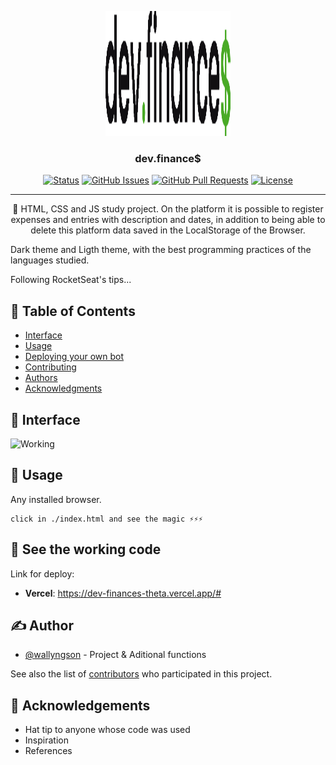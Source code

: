 <p align="center">
  <a href="" rel="noopener">
 <img width=200px height=200px src="./assets/logo-black.png" alt="Bot logo"></a>
</p>

<h3 align="center">dev.finance$</h3>

<div align="center">

[![Status](https://img.shields.io/badge/status-active-success.svg)]()
[![GitHub Issues](https://img.shields.io/github/issues/kylelobo/The-Documentation-Compendium.svg)](https://github.com/kylelobo/The-Documentation-Compendium/issues)
[![GitHub Pull Requests](https://img.shields.io/github/issues-pr/kylelobo/The-Documentation-Compendium.svg)](https://github.com/kylelobo/The-Documentation-Compendium/pulls)
[![License](https://img.shields.io/badge/license-MIT-blue.svg)](/LICENSE)

</div>

---

<p align="center"> 🚀 HTML, CSS and JS study project. On the platform it is possible to register expenses and entries with description and dates, in addition to being able to delete this platform data saved in the LocalStorage of the Browser.

Dark theme and Ligth theme, with the best programming practices of the languages ​​studied.

Following RocketSeat's tips...
    <br> 
</p>

## 📝 Table of Contents

- [Interface](#demo)
- [Usage](#usage)
- [Deploying your own bot](#deployment)
- [Contributing](../CONTRIBUTING.md)
- [Authors](#authors)
- [Acknowledgments](#acknowledgement)

## 🎥 Interface <a name = "demo"></a>

![Working](https://media.giphy.com/media/20NLMBm0BkUOwNljwv/giphy.gif)

## 🎈 Usage <a name = "usage"></a>

Any installed browser.

```
click in ./index.html and see the magic ⚡⚡⚡
```

## 🚀 See the working code <a name = "deployment"></a>

Link for deploy:

- **Vercel**: https://dev-finances-theta.vercel.app/#

## ✍️ Author <a name = "authors"></a>

- [@wallyngson](https://github.com/wallyngson) - Project & Aditional functions

See also the list of [contributors](https://github.com/rocketseat-education/) who participated in this project.

## 🎉 Acknowledgements <a name = "acknowledgement"></a>

- Hat tip to anyone whose code was used
- Inspiration
- References
